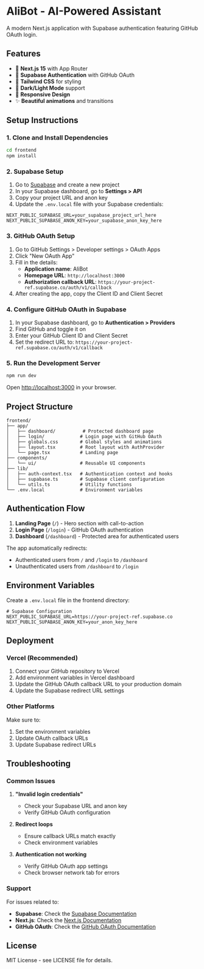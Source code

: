 # AliBot - AI-Powered Assistant

A modern Next.js application with Supabase authentication featuring GitHub OAuth login.

## Features

- 🚀 **Next.js 15** with App Router
- 🔐 **Supabase Authentication** with GitHub OAuth
- 🎨 **Tailwind CSS** for styling
- 🌙 **Dark/Light Mode** support
- 📱 **Responsive Design**
- ✨ **Beautiful animations** and transitions

## Setup Instructions

### 1. Clone and Install Dependencies

```bash
cd frontend
npm install
```

### 2. Supabase Setup

1. Go to [Supabase](https://supabase.com) and create a new project
2. In your Supabase dashboard, go to **Settings > API**
3. Copy your project URL and anon key
4. Update the `.env.local` file with your Supabase credentials:

```env
NEXT_PUBLIC_SUPABASE_URL=your_supabase_project_url_here
NEXT_PUBLIC_SUPABASE_ANON_KEY=your_supabase_anon_key_here
```

### 3. GitHub OAuth Setup

1. Go to GitHub Settings > Developer settings > OAuth Apps
2. Click "New OAuth App"
3. Fill in the details:
   - **Application name**: AliBot
   - **Homepage URL**: `http://localhost:3000`
   - **Authorization callback URL**: `https://your-project-ref.supabase.co/auth/v1/callback`
4. After creating the app, copy the Client ID and Client Secret

### 4. Configure GitHub OAuth in Supabase

1. In your Supabase dashboard, go to **Authentication > Providers**
2. Find GitHub and toggle it on
3. Enter your GitHub Client ID and Client Secret
4. Set the redirect URL to: `https://your-project-ref.supabase.co/auth/v1/callback`

### 5. Run the Development Server

```bash
npm run dev
```

Open [http://localhost:3000](http://localhost:3000) in your browser.

## Project Structure

```
frontend/
├── app/
│   ├── dashboard/          # Protected dashboard page
│   ├── login/             # Login page with GitHub OAuth
│   ├── globals.css        # Global styles and animations
│   ├── layout.tsx         # Root layout with AuthProvider
│   └── page.tsx           # Landing page
├── components/
│   └── ui/                # Reusable UI components
├── lib/
│   ├── auth-context.tsx   # Authentication context and hooks
│   ├── supabase.ts        # Supabase client configuration
│   └── utils.ts           # Utility functions
└── .env.local             # Environment variables
```

## Authentication Flow

1. **Landing Page** (`/`) - Hero section with call-to-action
2. **Login Page** (`/login`) - GitHub OAuth authentication
3. **Dashboard** (`/dashboard`) - Protected area for authenticated users

The app automatically redirects:
- Authenticated users from `/` and `/login` to `/dashboard`
- Unauthenticated users from `/dashboard` to `/login`

## Environment Variables

Create a `.env.local` file in the frontend directory:

```env
# Supabase Configuration
NEXT_PUBLIC_SUPABASE_URL=https://your-project-ref.supabase.co
NEXT_PUBLIC_SUPABASE_ANON_KEY=your_anon_key_here
```

## Deployment

### Vercel (Recommended)

1. Connect your GitHub repository to Vercel
2. Add environment variables in Vercel dashboard
3. Update the GitHub OAuth callback URL to your production domain
4. Update the Supabase redirect URL settings

### Other Platforms

Make sure to:
1. Set the environment variables
2. Update OAuth callback URLs
3. Update Supabase redirect URLs

## Troubleshooting

### Common Issues

1. **"Invalid login credentials"**
   - Check your Supabase URL and anon key
   - Verify GitHub OAuth configuration

2. **Redirect loops**
   - Ensure callback URLs match exactly
   - Check environment variables

3. **Authentication not working**
   - Verify GitHub OAuth app settings
   - Check browser network tab for errors

### Support

For issues related to:
- **Supabase**: Check the [Supabase Documentation](https://supabase.com/docs)
- **Next.js**: Check the [Next.js Documentation](https://nextjs.org/docs)
- **GitHub OAuth**: Check the [GitHub OAuth Documentation](https://docs.github.com/en/developers/apps/building-oauth-apps)

## License

MIT License - see LICENSE file for details.
